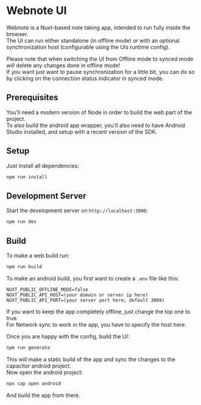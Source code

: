 # Webnote UI
Webnote is a Nuxt-based note taking app, intended to run fully inside the browser.  
The UI can run either standalone (in offline mode) or with an optional synchronization host (configurable using the UIs runtime config).

Please note that when switching the UI from Offline mode to synced mode *will* delete any changes done in offline mode!  
If you want just want to pause synchronization for a little bit, you can do so by clicking on the connection status indicator in synced mode.

## Prerequisites
You'll need a modern version of Node in order to build the web part of the project.  
To also build the android app wrapper, you'll also need to have Android Studio installed, and setup with a recent version of the SDK.

## Setup
Just install all dependencies:
```sh
npm run install
```

## Development Server
Start the development server on `http://localhost:3000`:
```sh
npm run dev
```

## Build
To make a web build run:
```sh
npm run build
```

To make an android build, you first want to create a `.env` file like this:
```dotenv
NUXT_PUBLIC_OFFLINE_MODE=false
NUXT_PUBLIC_API_HOST=(your domain or server ip here)
NUXT_PUBLIC_API_PORT=(your server port here; default 3009)
```
If you want to keep the app completely offline, just change the top one to true.  
For Network sync to work in the app, you have to specify the host here.

Once you are happy with the config, build the UI:
```sh
npm run generate
```
This will make a static build of the app and sync the changes to the capacitor android project.  
Now open the android project:
```sh
npx cap open android
```
And build the app from there.
